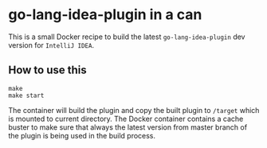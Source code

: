 # go-lang-idea-plugin in a can

This is a small Docker recipe to build the latest `go-lang-idea-plugin` dev version for `IntelliJ IDEA`.


## How to use this

    make
    make start

The container will build the plugin and copy the built plugin to `/target` which is mounted to current directory. The Docker container contains a cache buster to make sure that always the latest version from master branch of the plugin is being used in the build process.